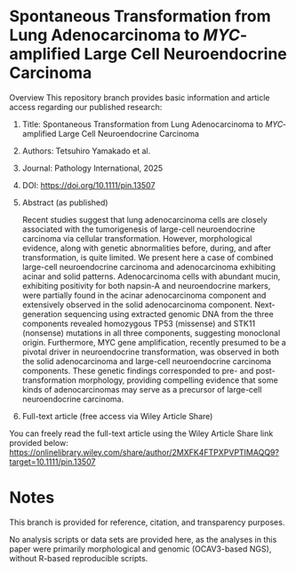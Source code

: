 # Spontaneous Transformation from Lung Adenocarcinoma to <i>MYC</i>‐amplified Large Cell Neuroendocrine Carcinoma
Overview
This repository branch provides basic information and article access regarding our published research:

1) Title: Spontaneous Transformation from Lung Adenocarcinoma to <i>MYC</i>‐amplified Large Cell Neuroendocrine Carcinoma
2) Authors: Tetsuhiro Yamakado et al.
3) Journal: Pathology International, 2025
4) DOI: https://doi.org/10.1111/pin.13507
5) Abstract (as published)

     Recent studies suggest that lung adenocarcinoma cells are closely associated with the tumorigenesis of large-cell neuroendocrine carcinoma via cellular transformation. However, morphological evidence, along with genetic abnormalities before, during, and after transformation, is quite limited. We present here a case of combined large-cell neuroendocrine carcinoma and adenocarcinoma exhibiting acinar and solid patterns. Adenocarcinoma cells with abundant mucin, exhibiting positivity for both napsin-A and neuroendocrine markers, were partially found in the acinar adenocarcinoma component and extensively observed in the solid adenocarcinoma component. Next-generation sequencing using extracted genomic DNA from the three components revealed homozygous TP53 (missense) and STK11 (nonsense) mutations in all three components, suggesting monoclonal origin. Furthermore, MYC gene amplification, recently presumed to be a pivotal driver in neuroendocrine transformation, was observed in both the solid adenocarcinoma and large-cell neuroendocrine carcinoma components. These genetic findings corresponded to pre- and post-transformation morphology, providing compelling evidence that some kinds of adenocarcinomas may serve as a precursor of large-cell neuroendocrine carcinoma.


6) Full-text article (free access via Wiley Article Share)

  You can freely read the full-text article using the Wiley Article Share link provided below:
  https://onlinelibrary.wiley.com/share/author/2MXFK4FTPXPVPTIMAQQ9?target=10.1111/pin.13507
  
# Notes

This branch is provided for reference, citation, and transparency purposes.

No analysis scripts or data sets are provided here, as the analyses in this paper were primarily morphological and genomic (OCAV3-based NGS), without R-based reproducible scripts.
